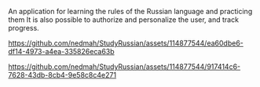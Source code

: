 An application for learning the rules of the Russian language and practicing them
It is also possible to authorize and personalize the user, and track progress.



https://github.com/nedmah/StudyRussian/assets/114877544/ea60dbe6-df14-4973-a4ea-335826eca63b


https://github.com/nedmah/StudyRussian/assets/114877544/917414c6-7628-43db-8cb4-9e58c8c4e271

